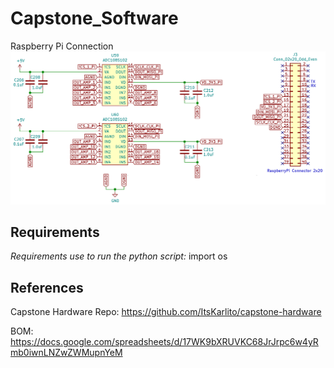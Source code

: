 # Capstone_Software

Raspberry Pi Connection
![](/media/sch_4.png)

## Requirements

*Requirements use to run the python script:*
import os


## References

Capstone Hardware Repo: https://github.com/ItsKarlito/capstone-hardware

BOM: https://docs.google.com/spreadsheets/d/17WK9bXRUVKC68JrJrpc6w4yRmb0iwnLNZwZWMupnYeM
